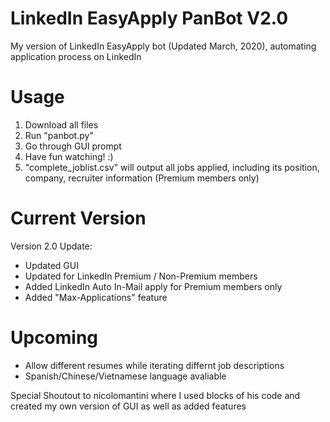 # LinkedIn EasyApply PanBot V2.0

My version of LinkedIn EasyApply bot (Updated March, 2020), automating application process on LinkedIn

# Usage
  1. Download all files
  2. Run "panbot.py"
  3. Go through GUI prompt 
  4. Have fun watching! :)
  5. "complete_joblist.csv" will output all jobs applied, including its position, company, recruiter information (Premium members only)
  
# Current Version
Version 2.0 Update:
  - Updated GUI 
  - Updated for LinkedIn Premium / Non-Premium members
  - Added LinkedIn Auto In-Mail apply for Premium members only
  - Added "Max-Applications" feature
  
# Upcoming
  - Allow different resumes while iterating differnt job descriptions
  - Spanish/Chinese/Vietnamese language avaliable 

Special Shoutout to nicolomantini where I used blocks of his code and created my own version of GUI as well as added features 



